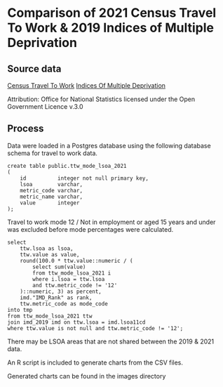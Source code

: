 # Comparison of 2021 Census Travel To Work & 2019 Indices of Multiple Deprivation

## Source data

[Census Travel To Work](https://www.ons.gov.uk/employmentandlabourmarket/peopleinwork/employmentandemployeetypes/bulletins/traveltoworkenglandandwales/census2021)
[Indices Of Multiple Deprivation](https://www.gov.uk/government/statistics/english-indices-of-deprivation-2019)

Attribution:  Office for National Statistics licensed under the Open Government Licence v.3.0

## Process

Data were loaded in a Postgres database using the following database schema for travel to work data.

```
create table public.ttw_mode_lsoa_2021
(
    id          integer not null primary key,
    lsoa        varchar,
    metric_code varchar,
    metric_name varchar,
    value       integer
);
```

Travel to work mode 12 / Not in employment or aged 15 years and under was excluded before mode percentages were calculated.

```
select  
    ttw.lsoa as lsoa,  
    ttw.value as value,  
    round(100.0 * ttw.value::numeric / (  
        select sum(value)  
        from ttw_mode_lsoa_2021 i  
        where i.lsoa = ttw.lsoa  
        and ttw.metric_code != '12'  
    )::numeric, 3) as percent,  
    imd."IMD_Rank" as rank,  
    ttw.metric_code as mode_code  
into tmp  
from ttw_mode_lsoa_2021 ttw  
join imd_2019 imd on ttw.lsoa = imd.lsoa11cd  
where ttw.value is not null and ttw.metric_code != '12';
```

There may be LSOA areas that are not shared between the 2019 & 2021 data.

An R script is included to generate charts from the CSV files. 

Generated charts can be found in the images directory
